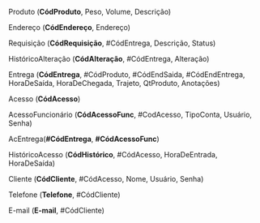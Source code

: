 Produto (**CódProduto**, Peso, Volume, Descrição)

Endereço (**CódEndereço**, Endereço)

Requisição (**CódRequisição**, #CódEntrega, Descrição, Status)

HistóricoAlteração (**CódAlteração**, #CódEntrega, Alteração)

Entrega (**CódEntrega**, #CódProduto, #CódEndSaida, #CódEndEntrega, HoraDeSaída, HoraDeChegada, Trajeto, QtProduto, Anotações)

Acesso (**CódAcesso**)

AcessoFuncionário (**CódAcessoFunc**, #CodAcesso, TipoConta, Usuário, Senha)

AcEntrega(**#CódEntrega**, **#CódAcessoFunc**)

HistóricoAcesso (**CódHistórico**, #CódAcesso, HoraDeEntrada, HoraDeSaída)

Cliente (**CódCliente**, #CódAcesso, Nome, Usuário, Senha)

Telefone (**Telefone**, #CódCliente)

E-mail (**E-mail**, #CódCliente)
